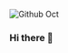 ![Github Oct](https://mir-s3-cdn-cf.behance.net/project_modules/max_1200/4ff07986208593.5d9a654e92f36.gif)


### Hi there 👋

<!--
**Potential17/Potential17** is a ✨ _special_ ✨ repository because its `README.md` (this file) appears on your GitHub profile.

Here are some ideas to get you started:

- 🔭 I’m currently working on my personal projects
- 🌱 I’m currently learning ...
- 👯 I’m looking to collaborate on ...
- 🤔 I’m looking for help with ...
- 💬 Ask me about ...
- 📫 How to reach me: ...
- 😄 Pronouns: ...
- ⚡ Fun fact: ...
-->

